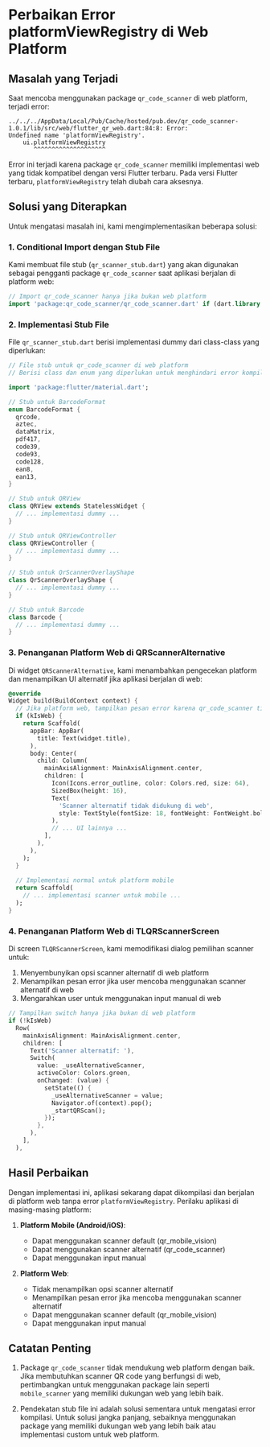 # Perbaikan Error platformViewRegistry di Web Platform

## Masalah yang Terjadi

Saat mencoba menggunakan package `qr_code_scanner` di web platform, terjadi error:

```
../../../AppData/Local/Pub/Cache/hosted/pub.dev/qr_code_scanner-1.0.1/lib/src/web/flutter_qr_web.dart:84:8: Error:
Undefined name 'platformViewRegistry'.
    ui.platformViewRegistry
       ^^^^^^^^^^^^^^^^^^^^
```

Error ini terjadi karena package `qr_code_scanner` memiliki implementasi web yang tidak kompatibel dengan versi Flutter terbaru. Pada versi Flutter terbaru, `platformViewRegistry` telah diubah cara aksesnya.

## Solusi yang Diterapkan

Untuk mengatasi masalah ini, kami mengimplementasikan beberapa solusi:

### 1. Conditional Import dengan Stub File

Kami membuat file stub (`qr_scanner_stub.dart`) yang akan digunakan sebagai pengganti package `qr_code_scanner` saat aplikasi berjalan di platform web:

```dart
// Import qr_code_scanner hanya jika bukan web platform
import 'package:qr_code_scanner/qr_code_scanner.dart' if (dart.library.js) 'qr_scanner_stub.dart';
```

### 2. Implementasi Stub File

File `qr_scanner_stub.dart` berisi implementasi dummy dari class-class yang diperlukan:

```dart
// File stub untuk qr_code_scanner di web platform
// Berisi class dan enum yang diperlukan untuk menghindari error kompilasi

import 'package:flutter/material.dart';

// Stub untuk BarcodeFormat
enum BarcodeFormat {
  qrcode,
  aztec,
  dataMatrix,
  pdf417,
  code39,
  code93,
  code128,
  ean8,
  ean13,
}

// Stub untuk QRView
class QRView extends StatelessWidget {
  // ... implementasi dummy ...
}

// Stub untuk QRViewController
class QRViewController {
  // ... implementasi dummy ...
}

// Stub untuk QrScannerOverlayShape
class QrScannerOverlayShape {
  // ... implementasi dummy ...
}

// Stub untuk Barcode
class Barcode {
  // ... implementasi dummy ...
}
```

### 3. Penanganan Platform Web di QRScannerAlternative

Di widget `QRScannerAlternative`, kami menambahkan pengecekan platform dan menampilkan UI alternatif jika aplikasi berjalan di web:

```dart
@override
Widget build(BuildContext context) {
  // Jika platform web, tampilkan pesan error karena qr_code_scanner tidak didukung di web
  if (kIsWeb) {
    return Scaffold(
      appBar: AppBar(
        title: Text(widget.title),
      ),
      body: Center(
        child: Column(
          mainAxisAlignment: MainAxisAlignment.center,
          children: [
            Icon(Icons.error_outline, color: Colors.red, size: 64),
            SizedBox(height: 16),
            Text(
              'Scanner alternatif tidak didukung di web',
              style: TextStyle(fontSize: 18, fontWeight: FontWeight.bold),
            ),
            // ... UI lainnya ...
          ],
        ),
      ),
    );
  }
  
  // Implementasi normal untuk platform mobile
  return Scaffold(
    // ... implementasi scanner untuk mobile ...
  );
}
```

### 4. Penanganan Platform Web di TLQRScannerScreen

Di screen `TLQRScannerScreen`, kami memodifikasi dialog pemilihan scanner untuk:

1. Menyembunyikan opsi scanner alternatif di web platform
2. Menampilkan pesan error jika user mencoba menggunakan scanner alternatif di web
3. Mengarahkan user untuk menggunakan input manual di web

```dart
// Tampilkan switch hanya jika bukan di web platform
if (!kIsWeb)
  Row(
    mainAxisAlignment: MainAxisAlignment.center,
    children: [
      Text('Scanner alternatif: '),
      Switch(
        value: _useAlternativeScanner,
        activeColor: Colors.green,
        onChanged: (value) {
          setState(() {
            _useAlternativeScanner = value;
            Navigator.of(context).pop();
            _startQRScan();
          });
        },
      ),
    ],
  ),
```

## Hasil Perbaikan

Dengan implementasi ini, aplikasi sekarang dapat dikompilasi dan berjalan di platform web tanpa error `platformViewRegistry`. Perilaku aplikasi di masing-masing platform:

1. **Platform Mobile (Android/iOS)**:
   - Dapat menggunakan scanner default (qr_mobile_vision)
   - Dapat menggunakan scanner alternatif (qr_code_scanner)
   - Dapat menggunakan input manual

2. **Platform Web**:
   - Tidak menampilkan opsi scanner alternatif
   - Menampilkan pesan error jika mencoba menggunakan scanner alternatif
   - Dapat menggunakan scanner default (qr_mobile_vision)
   - Dapat menggunakan input manual

## Catatan Penting

1. Package `qr_code_scanner` tidak mendukung web platform dengan baik. Jika membutuhkan scanner QR code yang berfungsi di web, pertimbangkan untuk menggunakan package lain seperti `mobile_scanner` yang memiliki dukungan web yang lebih baik.

2. Pendekatan stub file ini adalah solusi sementara untuk mengatasi error kompilasi. Untuk solusi jangka panjang, sebaiknya menggunakan package yang memiliki dukungan web yang lebih baik atau implementasi custom untuk web platform. 